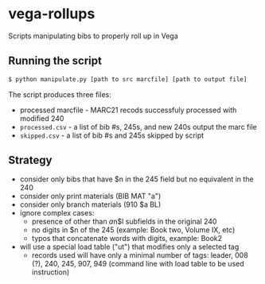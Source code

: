 # vega-rollups
Scripts manipulating bibs to properly roll up in Vega


## Running the script
```bash
$ python manipulate.py [path to src marcfile] [path to output file]
```

The script produces three files:
+ processed marcfile - MARC21 recods successfuly processed with modified 240
+ `processed.csv` - a list of bib #s, 245s, and new 240s output the marc file
+ `skipped.csv` - a list of bib #s and 245s skipped by script


## Strategy
+ consider only bibs that have $n in the 245 field but no equivalent in the 240
+ consider only print materials (BIB MAT "a")
+ consider only branch materials (910  $a BL) 
+ ignore complex cases:
    + presence of other than $a$n$l subfields in the original 240
    + no digits in $n of the 245 (example: Book two, Volume IX, etc)
    + typos that concatenate words with digits, example: Book2
+ will use a special load table ("ut") that modifies only a selected tag
    + records used will have only a minimal number of tags: leader, 008 (?), 240, 245, 907, 949 (command line with load table to be used instruction)
